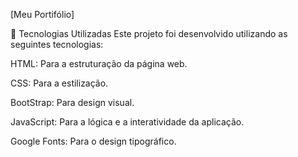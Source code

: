 [Meu Portifólio]

🚀 Tecnologias Utilizadas
Este projeto foi desenvolvido utilizando as seguintes tecnologias:

HTML: Para a estruturação da página web.

CSS: Para a estilização.

BootStrap: Para design visual.

JavaScript: Para a lógica e a interatividade da aplicação.

Google Fonts: Para o design tipográfico.
